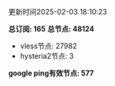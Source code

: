 更新时间2025-02-03 18:10:23

**总订阅: 165**
**总节点: 48124**
- vless节点: 27982
- hysteria2节点: 3

**google ping有效节点: 577**
